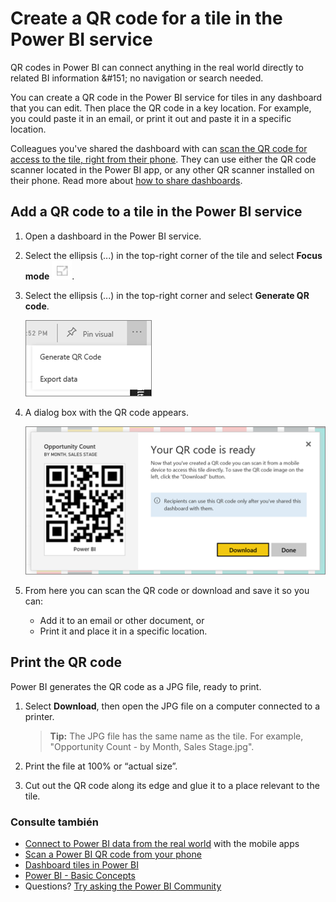 <properties
   pageTitle="Create a QR code for a tile"
   description="QR codes in Power BI can connect anything in the real world directly to related BI information in the Power BI mobile app, no search needed."
   services="powerbi"
   documentationCenter=""
   authors="maggiesMSFT"
   manager="mblythe"
   backup=""
   editor=""
   tags=""
   qualityFocus="no"
   qualityDate=""/>

<tags
   ms.service="powerbi"
   ms.devlang="NA"
   ms.topic="article"
   ms.tgt_pltfrm="NA"
   ms.workload="powerbi"
   ms.date="09/29/2016"
   ms.author="maggies"/>

# Create a QR code for a tile in the Power BI service

QR codes in Power BI can connect anything in the real world directly to related BI information &amp;#151; no navigation or search needed.

You can create a QR code in the Power BI service for tiles in any dashboard that you can edit. Then place the QR code in a key location. For example, you could paste it in an email, or print it out and paste it in a specific location. 

Colleagues you've shared the dashboard with can <bpt id="p1">[</bpt>scan the QR code for access to the tile, right from their phone<ept id="p1">](powerbi-mobile-qr-code-for-tile.md)</ept>. They can use either the QR code scanner located in the Power BI app, or any other QR scanner installed on their phone. Read more about <bpt id="p1">[</bpt>how to share dashboards<ept id="p1">](powerbi-service-how-should-i-share-my-dashboard.md)</ept>.

## Add a QR code to a tile in the Power BI service

1. Open a dashboard in the Power BI service.

2. Select the ellipsis (...) in the top-right corner of the tile and select <bpt id="p1">**</bpt>Focus mode<ept id="p1">**</ept> <ph id="ph1">![](media/powerbi-service-qr-code-for-tile/fullscreen-icon.jpg)</ph>.

2. Select the ellipsis (...) in the top-right corner and select <bpt id="p1">**</bpt>Generate QR code<ept id="p1">**</ept>. 

    ![](media/powerbi-service-qr-code-for-tile/powerbi_generate_qrcode.png)

3. A dialog box with the QR code appears. 

    ![](media/powerbi-service-qr-code-for-tile/pbi_qrcode_opportunity_count.png)

4. From here you can scan the QR code or download and save it so you can: 

     - Add it to an email or other document, or 
     - Print it and place it in a specific location. 

## Print the QR code

Power BI generates the QR code as a JPG file, ready to print. 

1. Select <bpt id="p1">**</bpt>Download<ept id="p1">**</ept>, then open the JPG file on a computer connected to a printer.  

    ><bpt id="p1">**</bpt>Tip:<ept id="p1">**</ept> The JPG file has the same name as the tile. For example, "Opportunity Count - by Month, Sales Stage.jpg".

2. Print the file at 100% or “actual size”.  

3. Cut out the QR code along its edge and glue it to a place relevant to the tile. 


### Consulte también

-  <bpt id="p1">[</bpt>Connect to Power BI data from the real world<ept id="p1">](powerbi-mobile-data-in-real-world-context.md)</ept> with the mobile apps
-  [Scan a Power BI QR code from your phone](powerbi-mobile-qr-code-for-tile.md)
-  [Dashboard tiles in Power BI](powerbi-service-dashboard-tiles.md)
-  [Power BI - Basic Concepts](powerbi-service-basic-concepts.md)
- Questions? [Try asking the Power BI Community](http://community.powerbi.com/)
